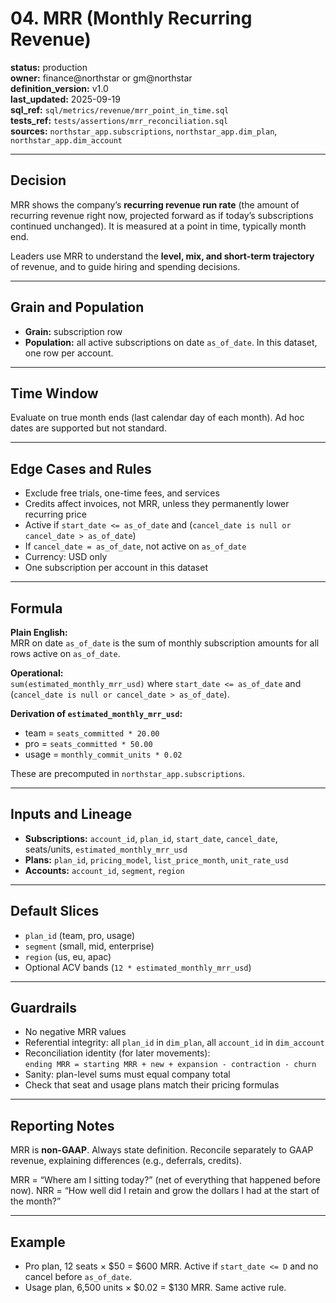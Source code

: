 # 04. MRR (Monthly Recurring Revenue)

**status:** production  
**owner:** finance@northstar or gm@northstar  
**definition_version:** v1.0  
**last_updated:** 2025-09-19  
**sql_ref:** `sql/metrics/revenue/mrr_point_in_time.sql`  
**tests_ref:** `tests/assertions/mrr_reconciliation.sql`  
**sources:** `northstar_app.subscriptions`, `northstar_app.dim_plan`, `northstar_app.dim_account`

---

## Decision

MRR shows the company’s **recurring revenue run rate** (the amount of recurring revenue right now, projected 
forward as if today’s subscriptions continued unchanged). It is measured at a point in time, typically month end.  

Leaders use MRR to understand the **level, mix, and short-term trajectory** of revenue, and to guide hiring and spending decisions.  

---

## Grain and Population
- **Grain:** subscription row  
- **Population:** all active subscriptions on date `as_of_date`. In this dataset, one row per account.

---

## Time Window
Evaluate on true month ends (last calendar day of each month). Ad hoc dates are supported but not standard.

---

## Edge Cases and Rules
- Exclude free trials, one-time fees, and services  
- Credits affect invoices, not MRR, unless they permanently lower recurring price  
- Active if `start_date <= as_of_date` and (`cancel_date is null or cancel_date > as_of_date`)  
- If `cancel_date = as_of_date`, not active on `as_of_date`  
- Currency: USD only  
- One subscription per account in this dataset  

---

## Formula
**Plain English:**  
MRR on date `as_of_date` is the sum of monthly subscription amounts for all rows active on `as_of_date`.  

**Operational:**  
`sum(estimated_monthly_mrr_usd)` where `start_date <= as_of_date` and (`cancel_date is null or cancel_date > as_of_date`).  

**Derivation of `estimated_monthly_mrr_usd`:**  
- team = `seats_committed * 20.00`  
- pro = `seats_committed * 50.00`  
- usage = `monthly_commit_units * 0.02`  

These are precomputed in `northstar_app.subscriptions`.

---

## Inputs and Lineage
- **Subscriptions:** `account_id`, `plan_id`, `start_date`, `cancel_date`, seats/units, `estimated_monthly_mrr_usd`  
- **Plans:** `plan_id`, `pricing_model`, `list_price_month`, `unit_rate_usd`  
- **Accounts:** `account_id`, `segment`, `region`  

---

## Default Slices
- `plan_id` (team, pro, usage)  
- `segment` (small, mid, enterprise)  
- `region` (us, eu, apac)  
- Optional ACV bands (`12 * estimated_monthly_mrr_usd`)

---

## Guardrails
- No negative MRR values  
- Referential integrity: all `plan_id` in `dim_plan`, all `account_id` in `dim_account`  
- Reconciliation identity (for later movements):  
  `ending MRR = starting MRR + new + expansion - contraction - churn`  
- Sanity: plan-level sums must equal company total  
- Check that seat and usage plans match their pricing formulas  

---

## Reporting Notes
MRR is **non-GAAP**. Always state definition. Reconcile separately to GAAP revenue, explaining differences (e.g., deferrals, credits).

MRR = “Where am I sitting today?” (net of everything that happened before now).
NRR = “How well did I retain and grow the dollars I had at the start of the month?”

---

## Example
- Pro plan, 12 seats × $50 = $600 MRR. Active if `start_date <= D` and no cancel before `as_of_date`.  
- Usage plan, 6,500 units × $0.02 = $130 MRR. Same active rule.